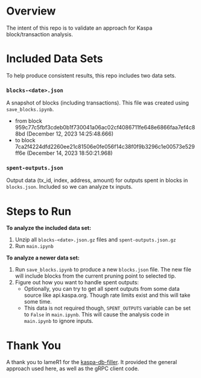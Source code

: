 # Overview
The intent of this repo is to validate an approach for Kaspa block/transaction analysis.

# Included Data Sets
To help produce consistent results, this repo includes two data sets.

### `blocks-<date>.json`
A snapshot of blocks (including transactions). This file was created using `save_blocks.ipynb`.
- from block 959c77c5fbf3cdeb0b1f730041a06ac02cf4086711fe648e6866faa7ef4c88bd (December 12, 2023 14:25:48.666) 
- to block 7ca2f4224dfd2260ee21c81506e0fe056f14c38f0f9b3296c1e00573e529ff6e (December 14, 2023 18:50:21.968)

### `spent-outputs.json`
Output data (tx_id, index, address, amount) for outputs spent in blocks in `blocks.json`. Included so we can analyze tx inputs.

# Steps to Run
**To analyze the included data set:**
1. Unzip all `blocks-<date>.json.gz` files and `spent-outputs.json.gz`
1. Run `main.ipynb`


**To analyze a newer data set:**
1. Run `save_blocks.ipynb` to produce a new `blocks.json` file. The new file will include blocks from the current pruning point to selected tip.
2. Figure out how you want to handle spent outputs:
   - Optionally, you can try to get all spent outputs from some data source like api.kaspa.org. Though rate limits exist and this will take some time.  
   - This data is not required though, `SPENT_OUTPUTS` variable can be set to `False` in `main.ipynb`. This will cause the analysis code in `main.ipynb` to ignore inputs.

# Thank You
A thank you to IameR1 for the [kaspa-db-filler](https://github.com/lAmeR1/kaspa-db-filler/tree/main). It provided the general approach used here, as well as the gRPC client code.